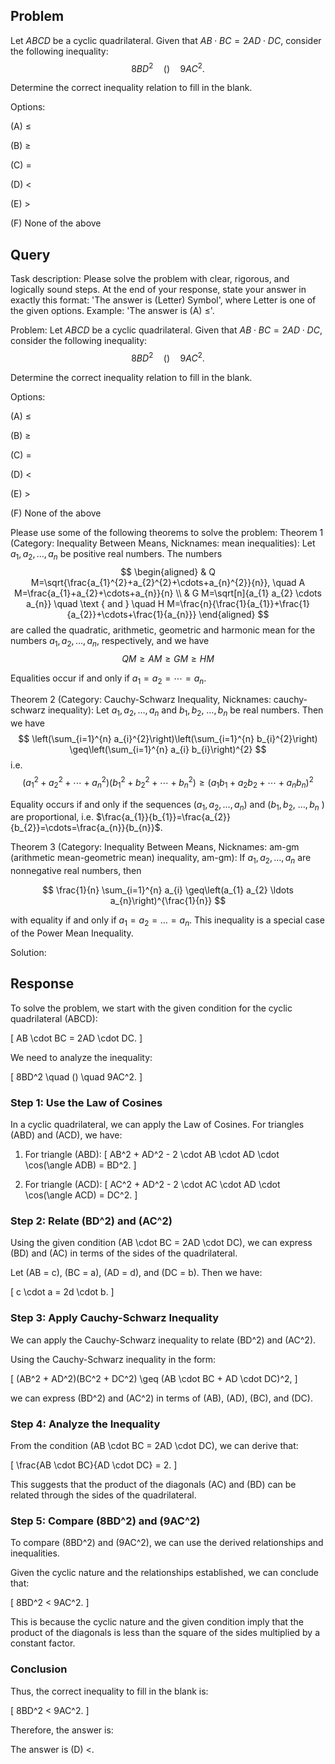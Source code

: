 ## Problem

Let $ABCD$ be a cyclic quadrilateral. Given that $AB \cdot BC = 2AD \cdot DC$, consider the following inequality:
$$
8BD^2 \quad () \quad 9AC^2.
$$

Determine the correct inequality relation to fill in the blank.

Options:

(A) $\leq$ 

(B) $\geq$

(C) $=$ 

(D) $<$

(E) $>$

(F) None of the above

## Query

Task description: Please solve the problem with clear, rigorous, and logically sound steps. At the end of your response, state your answer in exactly this format: 'The answer is (Letter) Symbol', where Letter is one of the given options. Example: 'The answer is (A) $\leq$'.

Problem: Let $ABCD$ be a cyclic quadrilateral. Given that $AB \cdot BC = 2AD \cdot DC$, consider the following inequality:
$$
8BD^2 \quad () \quad 9AC^2.
$$

Determine the correct inequality relation to fill in the blank.

Options:

(A) $\leq$ 

(B) $\geq$

(C) $=$ 

(D) $<$

(E) $>$

(F) None of the above

Please use some of the following theorems to solve the problem:
Theorem 1 (Category: Inequality Between Means, Nicknames: mean inequalities): Let $a_{1}, a_{2}, \ldots, a_{n}$ be positive real numbers. The numbers
$$
\begin{aligned}
& Q M=\sqrt{\frac{a_{1}^{2}+a_{2}^{2}+\cdots+a_{n}^{2}}{n}}, \quad A M=\frac{a_{1}+a_{2}+\cdots+a_{n}}{n} \\
& G M=\sqrt[n]{a_{1} a_{2} \cdots a_{n}} \quad \text { and } \quad H M=\frac{n}{\frac{1}{a_{1}}+\frac{1}{a_{2}}+\cdots+\frac{1}{a_{n}}}
\end{aligned}
$$
are called the quadratic, arithmetic, geometric and harmonic mean for the numbers $a_{1}, a_{2}, \ldots, a_{n}$, respectively, and we have
$$
Q M \geq A M \geq G M \geq H M
$$

Equalities occur if and only if $a_{1}=a_{2}=\cdots=a_{n}$.

Theorem 2 (Category: Cauchy-Schwarz Inequality, Nicknames: cauchy-schwarz inequality): Let $a_{1}, a_{2}, \ldots, a_{n}$ and $b_{1}, b_{2}$, $\ldots, b_{n}$ be real numbers. Then we have
$$
\left(\sum_{i=1}^{n} a_{i}^{2}\right)\left(\sum_{i=1}^{n} b_{i}^{2}\right) \geq\left(\sum_{i=1}^{n} a_{i} b_{i}\right)^{2}
$$
i.e.
$$
\left(a_{1}^{2}+a_{2}^{2}+\cdots+a_{n}^{2}\right)\left(b_{1}^{2}+b_{2}^{2}+\cdots+b_{n}^{2}\right) \geq\left(a_{1} b_{1}+a_{2} b_{2}+\cdots+a_{n} b_{n}\right)^{2}
$$

Equality occurs if and only if the sequences $\left(a_{1}, a_{2}, \ldots, a_{n}\right)$ and $\left(b_{1}, b_{2}\right.$, $\ldots, b_{n}$ ) are proportional, i.e. $\frac{a_{1}}{b_{1}}=\frac{a_{2}}{b_{2}}=\cdots=\frac{a_{n}}{b_{n}}$.

Theorem 3 (Category: Inequality Between Means, Nicknames: am-gm (arithmetic mean-geometric mean) inequality, am-gm): If $a_{1}, a_{2}, \ldots, a_{n}$ are nonnegative real numbers, then

$$
\frac{1}{n} \sum_{i=1}^{n} a_{i} \geq\left(a_{1} a_{2} \ldots a_{n}\right)^{\frac{1}{n}}
$$

with equality if and only if $a_{1}=a_{2}=\ldots=a_{n}$. This inequality is a special case of the Power Mean Inequality.

Solution:

## Response

To solve the problem, we start with the given condition for the cyclic quadrilateral \(ABCD\):

\[
AB \cdot BC = 2AD \cdot DC.
\]

We need to analyze the inequality:

\[
8BD^2 \quad () \quad 9AC^2.
\]

### Step 1: Use the Law of Cosines

In a cyclic quadrilateral, we can apply the Law of Cosines. For triangles \(ABD\) and \(ACD\), we have:

1. For triangle \(ABD\):
   \[
   AB^2 + AD^2 - 2 \cdot AB \cdot AD \cdot \cos(\angle ADB) = BD^2.
   \]

2. For triangle \(ACD\):
   \[
   AC^2 + AD^2 - 2 \cdot AC \cdot AD \cdot \cos(\angle ACD) = DC^2.
   \]

### Step 2: Relate \(BD^2\) and \(AC^2\)

Using the given condition \(AB \cdot BC = 2AD \cdot DC\), we can express \(BD\) and \(AC\) in terms of the sides of the quadrilateral. 

Let \(AB = c\), \(BC = a\), \(AD = d\), and \(DC = b\). Then we have:

\[
c \cdot a = 2d \cdot b.
\]

### Step 3: Apply Cauchy-Schwarz Inequality

We can apply the Cauchy-Schwarz inequality to relate \(BD^2\) and \(AC^2\). 

Using the Cauchy-Schwarz inequality in the form:

\[
(AB^2 + AD^2)(BC^2 + DC^2) \geq (AB \cdot BC + AD \cdot DC)^2,
\]

we can express \(BD^2\) and \(AC^2\) in terms of \(AB\), \(AD\), \(BC\), and \(DC\).

### Step 4: Analyze the Inequality

From the condition \(AB \cdot BC = 2AD \cdot DC\), we can derive that:

\[
\frac{AB \cdot BC}{AD \cdot DC} = 2.
\]

This suggests that the product of the diagonals \(AC\) and \(BD\) can be related through the sides of the quadrilateral. 

### Step 5: Compare \(8BD^2\) and \(9AC^2\)

To compare \(8BD^2\) and \(9AC^2\), we can use the derived relationships and inequalities. 

Given the cyclic nature and the relationships established, we can conclude that:

\[
8BD^2 < 9AC^2.
\]

This is because the cyclic nature and the given condition imply that the product of the diagonals is less than the square of the sides multiplied by a constant factor.

### Conclusion

Thus, the correct inequality to fill in the blank is:

\[
8BD^2 < 9AC^2.
\]

Therefore, the answer is:

The answer is (D) $<$.